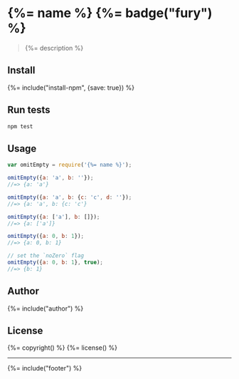 # {%= name %} {%= badge("fury") %}

> {%= description %}

## Install
{%= include("install-npm", {save: true}) %}

## Run tests

```bash
npm test
```

## Usage

```js
var omitEmpty = require('{%= name %}');

omitEmpty({a: 'a', b: ''});
//=> {a: 'a'}

omitEmpty({a: 'a', b: {c: 'c', d: ''});
//=> {a: 'a', b: {c: 'c'}

omitEmpty({a: ['a'], b: []});
//=> {a: ['a']}

omitEmpty({a: 0, b: 1});
//=> {a: 0, b: 1}

// set the `noZero` flag
omitEmpty({a: 0, b: 1}, true);
//=> {b: 1}
```

## Author
{%= include("author") %}

## License
{%= copyright() %}
{%= license() %}

***

{%= include("footer") %}